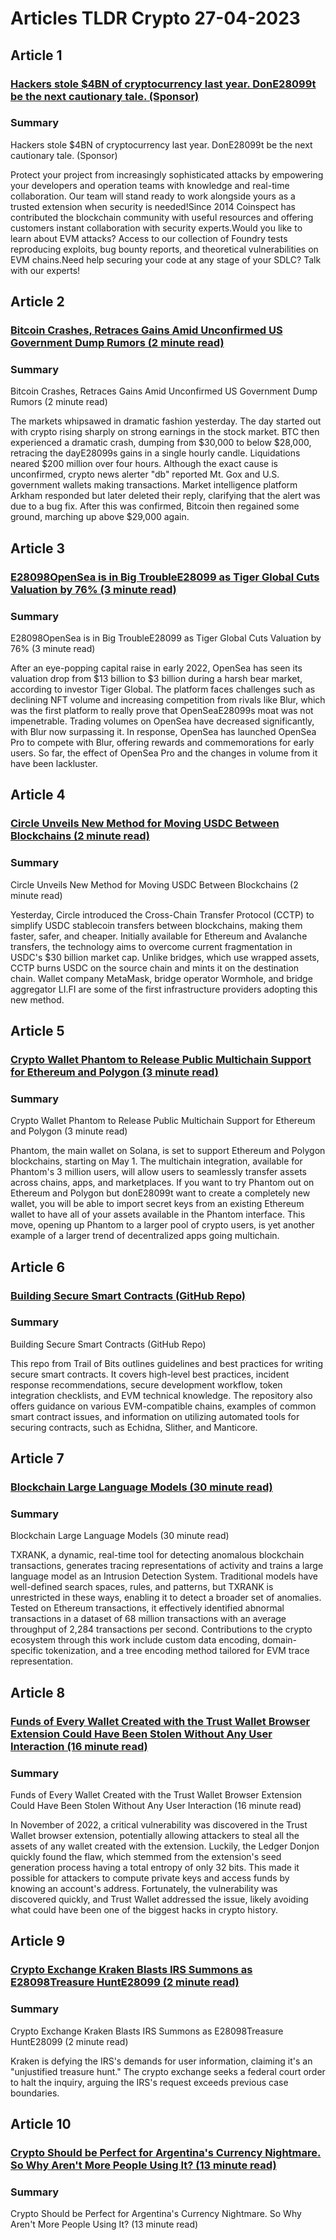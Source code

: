 # Articles TLDR Crypto 27-04-2023

## Article 1
### [Hackers stole $4BN of cryptocurrency last year. DonE28099t be the next cautionary tale. (Sponsor)](https://tldr.tech)
### Summary 
 Hackers stole $4BN of cryptocurrency last year. DonE28099t be the next cautionary tale. (Sponsor)

Protect your project from increasingly sophisticated attacks by empowering your developers and operation teams with knowledge and real-time collaboration. Our team will stand ready to work alongside yours as a trusted extension when security is needed!Since 2014 Coinspect has contributed the blockchain community with useful resources and offering customers instant collaboration with security experts.Would you like to learn about EVM attacks? Access to our collection of Foundry tests reproducing exploits, bug bounty reports, and theoretical vulnerabilities on EVM chains.Need help securing your code at any stage of your SDLC? Talk with our experts!

## Article 2
### [Bitcoin Crashes, Retraces Gains Amid Unconfirmed US Government Dump Rumors (2 minute read)](https://tldr.tech)
### Summary 
 Bitcoin Crashes, Retraces Gains Amid Unconfirmed US Government Dump Rumors (2 minute read)

The markets whipsawed in dramatic fashion yesterday. The day started out with crypto rising sharply on strong earnings in the stock market. BTC then experienced a dramatic crash, dumping from $30,000 to below $28,000, retracing the dayE28099s gains in a single hourly candle. Liquidations neared $200 million over four hours. Although the exact cause is unconfirmed, crypto news alerter "db" reported Mt. Gox and U.S. government wallets making transactions. Market intelligence platform Arkham responded but later deleted their reply, clarifying that the alert was due to a bug fix. After this was confirmed, Bitcoin then regained some ground, marching up above $29,000 again.

## Article 3
### [E28098OpenSea is in Big TroubleE28099 as Tiger Global Cuts Valuation by 76% (3 minute read)](https://tldr.tech)
### Summary 
 E28098OpenSea is in Big TroubleE28099 as Tiger Global Cuts Valuation by 76% (3 minute read)

After an eye-popping capital raise in early 2022, OpenSea has seen its valuation drop from $13 billion to $3 billion during a harsh bear market, according to investor Tiger Global. The platform faces challenges such as declining NFT volume and increasing competition from rivals like Blur, which was the first platform to really prove that OpenSeaE28099s moat was not impenetrable. Trading volumes on OpenSea have decreased significantly, with Blur now surpassing it. In response, OpenSea has launched OpenSea Pro to compete with Blur, offering rewards and commemorations for early users. So far, the effect of OpenSea Pro and the changes in volume from it have been lackluster.

## Article 4
### [Circle Unveils New Method for Moving USDC Between Blockchains (2 minute read)](https://tldr.tech)
### Summary 
 Circle Unveils New Method for Moving USDC Between Blockchains (2 minute read)

Yesterday, Circle introduced the Cross-Chain Transfer Protocol (CCTP) to simplify USDC stablecoin transfers between blockchains, making them faster, safer, and cheaper. Initially available for Ethereum and Avalanche transfers, the technology aims to overcome current fragmentation in USDC's $30 billion market cap. Unlike bridges, which use wrapped assets, CCTP burns USDC on the source chain and mints it on the destination chain. Wallet company MetaMask, bridge operator Wormhole, and bridge aggregator LI.FI are some of the first infrastructure providers adopting this new method.

## Article 5
### [Crypto Wallet Phantom to Release Public Multichain Support for Ethereum and Polygon (3 minute read)](https://tldr.tech)
### Summary 
 Crypto Wallet Phantom to Release Public Multichain Support for Ethereum and Polygon (3 minute read)

Phantom, the main wallet on Solana, is set to support Ethereum and Polygon blockchains, starting on May 1. The multichain integration, available for Phantom's 3 million users, will allow users to seamlessly transfer assets across chains, apps, and marketplaces. If you want to try Phantom out on Ethereum and Polygon but donE28099t want to create a completely new wallet, you will be able to import secret keys from an existing Ethereum wallet to have all of your assets available in the Phantom interface. This move, opening up Phantom to a larger pool of crypto users, is yet another example of a larger trend of decentralized apps going multichain.

## Article 6
### [Building Secure Smart Contracts (GitHub Repo)](https://tldr.tech)
### Summary 
 Building Secure Smart Contracts (GitHub Repo)

This repo from Trail of Bits outlines guidelines and best practices for writing secure smart contracts. It covers high-level best practices, incident response recommendations, secure development workflow, token integration checklists, and EVM technical knowledge. The repository also offers guidance on various EVM-compatible chains, examples of common smart contract issues, and information on utilizing automated tools for securing contracts, such as Echidna, Slither, and Manticore.

## Article 7
### [Blockchain Large Language Models (30 minute read)](https://tldr.tech)
### Summary 
 Blockchain Large Language Models (30 minute read)

TXRANK, a dynamic, real-time tool for detecting anomalous blockchain transactions, generates tracing representations of activity and trains a large language model as an Intrusion Detection System. Traditional models have well-defined search spaces, rules, and patterns, but TXRANK is unrestricted in these ways, enabling it to detect a broader set of anomalies. Tested on Ethereum transactions, it effectively identified abnormal transactions in a dataset of 68 million transactions with an average throughput of 2,284 transactions per second. Contributions to the crypto ecosystem through this work include custom data encoding, domain-specific tokenization, and a tree encoding method tailored for EVM trace representation.

## Article 8
### [Funds of Every Wallet Created with the Trust Wallet Browser Extension Could Have Been Stolen Without Any User Interaction (16 minute read)](https://tldr.tech)
### Summary 
 Funds of Every Wallet Created with the Trust Wallet Browser Extension Could Have Been Stolen Without Any User Interaction (16 minute read)

In November of 2022, a critical vulnerability was discovered in the Trust Wallet browser extension, potentially allowing attackers to steal all the assets of any wallet created with the extension. Luckily, the Ledger Donjon quickly found the flaw, which stemmed from the extension's seed generation process having a total entropy of only 32 bits. This made it possible for attackers to compute private keys and access funds by knowing an account's address. Fortunately, the vulnerability was discovered quickly, and Trust Wallet addressed the issue, likely avoiding what could have been one of the biggest hacks in crypto history.

## Article 9
### [Crypto Exchange Kraken Blasts IRS Summons as E28098Treasure HuntE28099 (2 minute read)](https://tldr.tech)
### Summary 
 Crypto Exchange Kraken Blasts IRS Summons as E28098Treasure HuntE28099 (2 minute read)

Kraken is defying the IRS's demands for user information, claiming it's an "unjustified treasure hunt." The crypto exchange seeks a federal court order to halt the inquiry, arguing the IRS's request exceeds previous case boundaries.

## Article 10
### [Crypto Should be Perfect for Argentina's Currency Nightmare. So Why Aren't More People Using It? (13 minute read)](https://tldr.tech)
### Summary 
 Crypto Should be Perfect for Argentina's Currency Nightmare. So Why Aren't More People Using It? (13 minute read)

